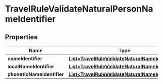 

# TravelRuleValidateNaturalPersonNameIdentifier


## Properties

| Name | Type | Description | Notes |
|------------ | ------------- | ------------- | -------------|
|**nameIdentifier** | [**List&lt;TravelRuleValidateNaturalNameIdentifier&gt;**](TravelRuleValidateNaturalNameIdentifier.md) |  |  [optional] |
|**localNameIdentifier** | [**List&lt;TravelRuleValidateNaturalNameIdentifier&gt;**](TravelRuleValidateNaturalNameIdentifier.md) |  |  [optional] |
|**phoneticNameIdentifier** | [**List&lt;TravelRuleValidateNaturalNameIdentifier&gt;**](TravelRuleValidateNaturalNameIdentifier.md) |  |  [optional] |




